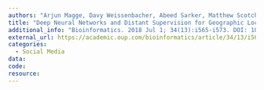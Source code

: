 ```yaml
---
authors: "Arjun Magge, Davy Weissenbacher, Abeed Sarker, Matthew Scotch, Graciela Gonzalez-Hernandez"
title: "Deep Neural Networks and Distant Supervision for Geographic Location Mention Extraction."
additional_info: "Bioinformatics. 2018 Jul 1; 34(13):i565-i573. DOI: 10.1093/bioinformatics/bty273. PMID: 29950020; PMCID: PMC6022665."
external_url: https://academic.oup.com/bioinformatics/article/34/13/i565/5045808
categories:
  - Social Media 
data:
code:
resource:
---
```

